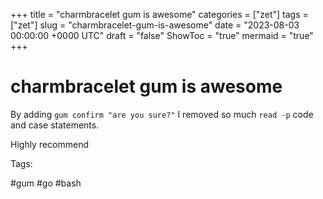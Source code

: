 +++
title = "charmbracelet gum is awesome"
categories = ["zet"]
tags = ["zet"]
slug = "charmbracelet-gum-is-awesome"
date = "2023-08-03 00:00:00 +0000 UTC"
draft = "false"
ShowToc = "true"
mermaid = "true"
+++

# charmbracelet gum is awesome

By adding `gum confirm "are you sure?"` I removed so much
`read -p` code and case statements.

Highly recommend

Tags:

  #gum #go #bash

